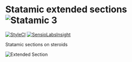 # Statamic extended sections ![Statamic 3](https://img.shields.io/badge/statamic-3.x-blue.svg?style=flat-square)

[![StyleCI](https://styleci.io/repos/75275568/shield?branch=master)](https://styleci.io/repos/75275568)
[![SensioLabsInsight](https://insight.sensiolabs.com/projects/ac1fa74b-994e-4c89-b961-3b9d9b51c59f/mini.png)](https://insight.sensiolabs.com/projects/ac1fa74b-994e-4c89-b961-3b9d9b51c59f)

Statamic sections on steroids

![Extended Section](./screenshot.png)

